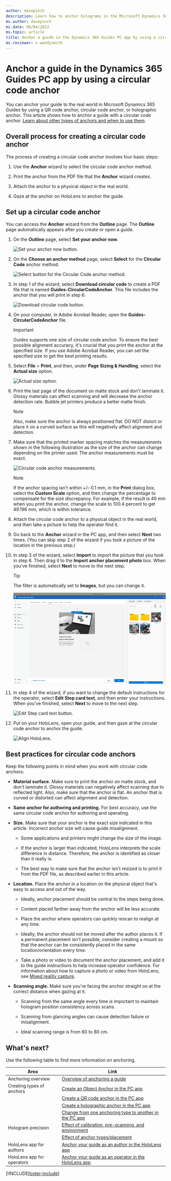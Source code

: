 ```yaml
---
author: davepinch
description: Learn how to anchor holograms in the Microsoft Dynamics 365 Guides PC app by using a circular code anchor
ms.author: davepinch
ms.date: 08/04/2023
ms.topic: article
title: Anchor a guide in the Dynamics 365 Guides PC app by using a circular code anchor
ms.reviewer: v-wendysmith
---
```


# Anchor a guide in the Dynamics 365 Guides PC app by using a circular code anchor

You can anchor your guide to the real world in Microsoft Dynamics 365 Guides by using a QR code anchor, circular code anchor, or holographic anchor. This article shows how to anchor a guide with a circular code anchor. [Learn about other types of anchors and when to use them](pc-app-anchor.md).

## Overall process for creating a circular code anchor

The process of creating a circular code anchor involves four basic steps:

1. Use the **Anchor** wizard to select the circular code anchor method.

1. Print the anchor from the PDF file that the **Anchor** wizard creates.

1. Attach the anchor to a physical object in the real world.

1. Gaze at the anchor on HoloLens to anchor the guide.

## Set up a circular code anchor

You can access the **Anchor** wizard from the **Outline** page. The **Outline** page automatically appears after you create or open a guide.

1. On the **Outline** page, select **Set your anchor now**.

    ![Set your anchor now button.](media/outline-page-3.PNG "Set your anchor now button")

1. On the **Choose an anchor method** page, select **Select** for the **Circular Code** anchor method.

    ![Select button for the Circular Code anchor method.](media/circular-code-choose-method.PNG "Select button for the Circular Code anchor method")

1. In step 1 of the wizard, select **Download circular code** to create a PDF file that is named **Guides-CircularCodeAnchor**. This file includes the anchor that you will print in step 6.

    ![Download circular code button.](media/circular-code-download-code.PNG "Download circular code button")

1. On your computer, in Adobe Acrobat Reader, open the **Guides-CircularCodeAnchor** file.

   > [!IMPORTANT]
   > Guides supports one size of circular code anchor. To ensure the best possible alignment accuracy, it's crucial that you print the anchor at the specified size. If you use Adobe Acrobat Reader, you can set the specified size to get the best printing results.

1. Select **File** \> **Print**, and then, under **Page Sizing & Handling**, select the **Actual size** option.

    ![Actual size option.](media/adobe-actual-size.PNG "Actual size option")

1. Print the last page of the document on matte stock and don't laminate it. Glossy materials can affect scanning and will decrease the anchor detection rate. Bubble jet printers produce a better matte finish.

   > [!NOTE]
   > Also, make sure the anchor is always positioned flat. DO NOT distort or place it on a curved surface as this will negatively affect alignment and detection.

1. Make sure that the printed marker spacing matches the measurements shown in the following illustration as the size of the anchor can change depending on the printer used. The anchor measurements must be exact.

    ![Circular code anchor measurements.](media/circular-code-measurements.PNG "Circular code anchor measurements")

   > [!NOTE]
   > If the anchor spacing isn't within +/– 0.1 mm, in the **Print** dialog box, select the **Custom Scale** option, and then change the percentage to compensate for the size discrepancy. For example, if the result is 49 mm when you print the anchor, change the scale to 100.4 percent to get 49.196 mm, which is within tolerance.

1. Attach the circular code anchor to a physical object in the real world, and then take a picture to help the operator find it.

1. Go back to the **Anchor** wizard in the PC app, and then select **Next** two times. (You can skip step 2 of the wizard if you took a picture of the location in the previous step.)

1. In step 3 of the wizard, select **Import** to import the picture that you took in step 8. Then drag it to the **Import anchor placement photo** box. When you've finished, select **Next** to move to the next step.

   > [!TIP]
   > The filter is automatically set to **Images**, but you can change it.

    ![Import button.](media/circular-code-import-photo.PNG "Import button")

1. In step 4 of the wizard, if you want to change the default instructions for the operator, select **Edit Step card text**, and then enter your instructions. When you've finished, select **Next** to move to the next step.

    ![Edit Step card text button.](media/circular-code-operator-instructions.PNG "Edit Step card text button")

1. Put on your HoloLens, open your guide, and then gaze at the circular code anchor to anchor the guide.

    ![Align HoloLens.](media/circular-code-align-hololens.PNG "Align HoloLens")

## Best practices for circular code anchors

Keep the following points in mind when you work with circular code anchors:

- **Material surface.** Make sure to print the anchor on matte stock, and don't laminate it. Glossy materials can negatively affect scanning due to reflected light. Also, make sure that the anchor is flat. An anchor that is curved or distorted can affect alignment and detection.

- **Same anchor for authoring and printing.** For best accuracy, use the same circular code anchor for authoring and operating.

- **Size.** Make sure that your anchor is the exact size indicated in this article. Incorrect anchor size will cause guide misalignment.

    - Some applications and printers might change the size of the image.

    - If the anchor is larger than indicated, HoloLens interprets the scale difference in distance. Therefore, the anchor is identified as closer than it really is.

    - The best way to make sure that the anchor isn't resized is to print it from the PDF file, as described earlier in this article.

- **Location.** Place the anchor in a location on the physical object that's easy to access and out of the way.

    - Ideally, anchor placement should be central to the steps being done.

    - Content placed farther away from the anchor will be less accurate.

    - Place the anchor where operators can quickly rescan to realign at any time.
    
    - Ideally, the anchor should not be moved after the author places it. If a permanent placement isn't possible, consider creating a mount so that the anchor can be consistently placed in the same location/orientation every time.

    - Take a photo or video to document the anchor placement, and add it to the guide instructions to help increase operator confidence. For information about how to capture a photo or video from HoloLens, see 
    [Mixed reality capture](/hololens/holographic-photos-and-videos).

- **Scanning angle.** Make sure you're facing the anchor straight on at the correct distance when gazing at it. 

    - Scanning from the same angle every time is important to maintain hologram position consistency across scans.
    
    - Scanning from glancing angles can cause detection failure or misalignment.

    - Ideal scanning range is from 60 to 80 cm.

## What's next?

Use the following table to find more information on anchoring.

|Area|Link|
|----------------------|------------------------------------------------------------------|
|Anchoring overview|[Overview of anchoring a guide](pc-app-anchor.md)|
|Creating types of anchors|[Create an Object Anchor in the PC app](pc-app-anchor-azure-object.md)|
||[Create a QR code anchor in the PC app](pc-app-anchor-qr-code.md)|
||[Create a holographic anchor in the PC app](pc-app-anchor-holographic.md)|
||[Change from one anchoring type to another in the PC app](pc-app-anchor-change-type.md)|
|Hologram precision|[Effect of calibration, pre-scanning, and environment](pc-app-anchor-improve-hologram-precision.md)|
||[Effect of anchor types/placement](pc-app-anchor-types-placement-precision.md)
|HoloLens app for authors|[Anchor your guide as an author in the HoloLens app](hololens-app-anchor.md)|
|HoloLens app for operators|[Anchor your guide as an operator in the HoloLens app](operator-anchor.md)

[!INCLUDE[footer-include](../includes/footer-banner.md)]
